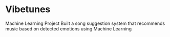 # Vibetunes
Machine Learning Project
Built a song suggestion system that recommends music based on detected emotions using Machine Learning
